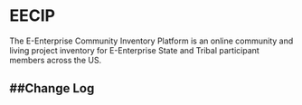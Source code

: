 # EECIP
The E-Enterprise Community Inventory Platform is an online community and living project inventory for E-Enterprise State and Tribal participant members across the US.

##Change Log
---------------
